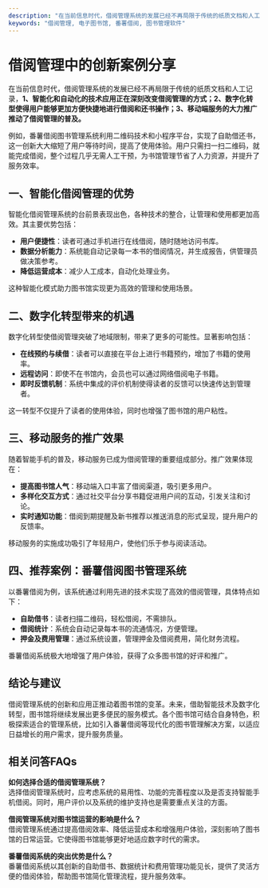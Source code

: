 ```yaml
---
description: "在当前信息时代，借阅管理系统的发展已经不再局限于传统的纸质文档和人工记录，**1、智能化和自动化的技术应用正在深刻改变借阅管理的方式；2、数字化转型使得用户能够更加方便快捷地进行借阅和还书操作；3、移动端服务的大力推广推动了借阅管理的普及。** "
keywords: "借阅管理, 电子图书馆, 番薯借阅, 图书管理软件"
---
```

# 借阅管理中的创新案例分享

在当前信息时代，借阅管理系统的发展已经不再局限于传统的纸质文档和人工记录，**1、智能化和自动化的技术应用正在深刻改变借阅管理的方式；2、数字化转型使得用户能够更加方便快捷地进行借阅和还书操作；3、移动端服务的大力推广推动了借阅管理的普及。** 

例如，番薯借阅图书管理系统利用二维码技术和小程序平台，实现了自助借还书，这一创新大大缩短了用户等待时间，提高了使用体验。用户只需扫一扫二维码，就能完成借阅，整个过程几乎无需人工干预，为书馆管理节省了人力资源，并提升了服务效率。

## **一、智能化借阅管理的优势**

智能化借阅管理系统的台前景表现出色，各种技术的整合，让管理和使用都更加高效。其主要优势包括：

- **用户便捷性**：读者可通过手机进行在线借阅，随时随地访问书库。
- **数据分析能力**：系统能自动记录每一本书的借阅情况，并生成报告，供管理员做决策参考。
- **降低运营成本**：减少人工成本，自动化处理业务。

这种智能化模式助力图书馆实现更为高效的管理和使用场景。

## **二、数字化转型带来的机遇**

数字化转型使借阅管理突破了地域限制，带来了更多的可能性。显著影响包括：

- **在线预约与续借**：读者可以直接在平台上进行书籍预约，增加了书籍的使用率。
- **远程访问**：即使不在书馆内，会员也可以通过网络借阅电子书籍。
- **即时反馈机制**：系统中集成的评价机制使得读者的反馈可以快速传达到管理者。

这一转型不仅提升了读者的使用体验，同时也增强了图书馆的用户粘性。

## **三、移动服务的推广效果**

随着智能手机的普及，移动服务已成为借阅管理的重要组成部分。推广效果体现在：

- **提高图书馆人气**：移动端入口丰富了借阅渠道，吸引更多用户。
- **多样化交互方式**：通过社交平台分享书籍促进用户间的互动，引发关注和讨论。
- **实时通知功能**：借阅到期提醒及新书推荐以推送消息的形式呈现，提升用户的反馈率。

移动服务的实施成功吸引了年轻用户，使他们乐于参与阅读活动。

## **四、推荐案例：番薯借阅图书管理系统**

以番薯借阅为例，该系统通过利用先进的技术实现了高效的借阅管理，具体特点如下：

- **自助借书**：读者扫描二维码，轻松借阅，不需排队。
- **借阅统计**：系统会自动记录每本书的流通情况，方便管理。
- **押金及费用管理**：通过系统设置，管理押金及借阅费用，简化财务流程。

番薯借阅系统极大地增强了用户体验，获得了众多图书馆的好评和推广。

## **结论与建议**

借阅管理系统的创新和应用正推动着图书馆的变革。未来，借助智能技术及数字化转型，图书馆将继续发展出更多便民的服务模式。各个图书馆可结合自身特色，积极探索适合的管理系统，比如引入番薯借阅等现代化的图书管理解决方案，以适应日益增长的用户需求，提升服务质量。

## 相关问答FAQs

**如何选择合适的借阅管理系统？**  
选择借阅管理系统时，应考虑系统的易用性、功能的完善程度以及是否支持智能手机借阅。同时，用户评价以及系统的维护支持也是需要重点关注的方面。

**借阅管理系统对图书馆运营的影响是什么？**  
借阅管理系统通过提高借阅效率、降低运营成本和增强用户体验，深刻影响了图书馆的日常运营。它使得图书馆能够更好地适应数字时代的需求。

**番薯借阅系统的突出优势是什么？**  
番薯借阅系统以其创新的自助借书、数据统计和费用管理功能见长，提供了灵活方便的借阅体验，帮助图书馆简化管理流程，提升服务效率。
